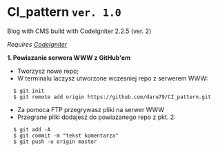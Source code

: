 # CI_pattern `ver. 1.0`

Blog with CMS build with CodeIgniter 2.2.5 (ver. 2)

*Requires [CodeIgniter](http://www.codeigniter.com/)*

**1. Powiazanie serwera WWW z GitHub'em**

* Tworzysz nowe repo;
* W terminalu laczysz utworzone wczesniej repo z serwerem WWW:

```
  $ git init
  $ git remote add origin https://github.com/daru79/CI_pattern.git
```

* Za pomoca FTP przegrywasz pliki na serwer WWW
* Przegrane pliki dodajesz do powiazanego repo z pkt. 2:

```
  $ git add -A
  $ git commit -m "tekst komentarza"
  $ git push -u origin master
```
